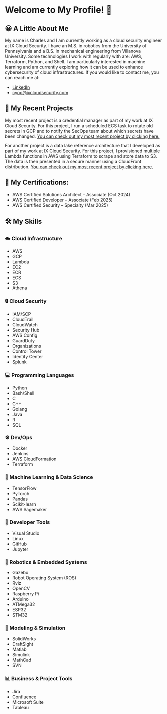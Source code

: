 # Welcome to My Profile! 👋
## 😀 A Little About Me
My name is Charles and I am currently working as a cloud security engineer at IX Cloud Security. I have an M.S. in robotics from the University of Pennsylvania and a B.S. in mechanical engineering from Villanova University. Some technologies I work with regularly with are: AWS, Terraform, Python, and Shell. I am particularly interested in machine learning and am currently exploring how it can be used to enhance cybersecurity of cloud infrastructures. If you would like to contact me, you can reach me at:
* [LinkedIn](https://www.linkedin.com/in/charles-yoo/)
* [cyoo@ixcloudsecurity.com](mailto:cyoo@ixcloudsecurity.com)


## 🚀 My Recent Projects
My most recent project is a credential manager as part of my work at IX Cloud Security. For this project, I run a scheduled ECS task to rotate old secrets in GCP and to notify the SecOps team about which secrets have been changed. [You can check out my most recent project by clicking here.](https://github.com/cyoo28/credential-manager)

For another project is a data lake reference architecture that I developed as part of my work at IX Cloud Security. For this project, I provisioned multiple Lambda functions in AWS using Terraform to scrape and store data to S3. The data is then presented in a secure manner using a CloudFront distribution. [You can check out my most recent project by clicking here.](https://github.com/cyoo28/stock-datalake)

## 📜 My Certifications:
* AWS Certified Solutions Architect – Associate (Oct 2024)
* AWS Certified Developer – Associate (Feb 2025)
* AWS Certified Security – Specialty (Mar 2025)

## 🛠️ My Skills
### ☁️ Cloud Infrastructure
* AWS
* GCP
* Lambda
* EC2
* ECR
* ECS
* S3
* Athena

### 🔒 Cloud Security
* IAM/SCP
* CloudTrail
* CloudWatch
* Security Hub
* AWS Config
* GuardDuty
* Organizations
* Control Tower
* Identity Center
* Splunk

### 💻 Programming Languages
* Python
* Bash/Shell
* C
* C++
* Golang
* Java
* R
* SQL

### ⚙️ Dev/Ops
* Docker
* Jenkins
* AWS CloudFormation
* Terraform

### 🤖 Machine Learning & Data Science
* TensorFlow
* PyTorch
* Pandas
* Scikit-learn
* AWS Sagemaker

### 🧰 Developer Tools
* Visual Studio
* Linux
* GitHub
* Jupyter

### 🤖 Robotics & Embedded Systems
* Gazebo
* Robot Operating System (ROS)
* Rviz
* OpenCV
* Raspberry Pi
* Arduino
* ATMega32
* ESP32
* STM32

### 🧱 Modeling & Simulation
* SolidWorks
* DraftSight
* Matlab
* Simulink
* MathCad
* SVN
  
### 📊 Business & Project Tools
* Jira
* Confluence
* Microsoft Suite
* Tableau
